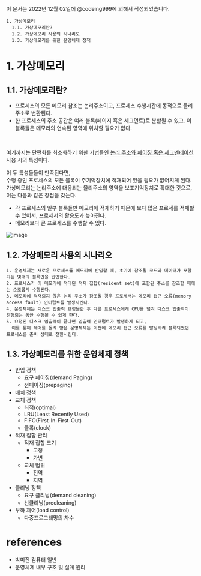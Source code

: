 이 문서는 2022년 12월 02일에 @codeing999에 의해서 작성되었습니다.
```
1. 가상메모리
  1.1. 가상메모리란?
  1.2. 가상메모리 사용의 시나리오
  1.3. 가상메모리를 위한 운영체제 정책
```

# 1. 가상메모리
## 1.1. 가상메모리란?
- 프로세스의 모든 메모리 참조는 논리주소이고, 프로세스 수행시간에 동적으로 물리 주소로 변환된다.
- 한 프로세스의 주소 공간은 여러 블록(페이지 혹은 세그먼트)로 분할될 수 있고. 이 블록들은 메모리의 연속된 영역에 위치할 필요가 없다.
<br>

여기까지는 단편화를 최소화하기 위한 기법들인 [논리 주소와 페이징 혹은 세그멘테이션](https://github.com/monthly-cs/2022-11/blob/main/%EB%A9%94%EB%AA%A8%EB%A6%AC/2.%20%ED%8E%98%EC%9D%B4%EC%A7%95%2C%20%EC%84%B8%EA%B7%B8%EB%A9%98%ED%85%8C%EC%9D%B4%EC%85%98.md#1-%EB%AC%BC%EB%A6%AC-%EC%A3%BC%EC%86%8Cphysical-address%EC%99%80-%EB%85%BC%EB%A6%AC-%EC%A3%BC%EC%86%8Clogical-address)  사용 시의 특성이다. 

이 두 특성들들이 만족된다면, <br>
수행 중인 프로세스의 모든 블록이 주기억장치에 적재되어 있을 필요가 없어지게 된다. <br>
가상메모리는 논리주소에 대응되는 물리주소의 영역을 보조기억장치로 확대한 것으로, <br>이는 다음과 같은 장점을 갖는다. 

- 각 프로세스의 일부 블록들만 메모리에 적재하기 때문에 보다 많은 프로세를 적재할 수 있어서, 프로세서의 활용도가 높아진다.
- 메모리보다 큰 프로세스를 수행할 수 있다.

![image](https://user-images.githubusercontent.com/109027875/205412621-b9dbc05f-90b8-404c-b31b-8717c9bd4474.png)


## 1.2. 가상메모리 사용의 시나리오

```
1. 운영체제는 새로운 프로세스를 메모리에 반입할 때, 초기에 참조될 코드와 데이터가 포함되는 몇개의 블록만을 반입한다.
2. 프로세스가 이 메모리에 적대된 적재 집합(resident set)에 포함된 주소를 참조할 때에는 순조롭게 수행된다.
3. 메모리에 적재되지 않은 논리 주소가 참조될 경우 프로세서는 메모리 접근 오류(memory access fault) 인터럽트를 발생시킨다.
4. 운영체제는 디스크 입출력 요청을한 후 다른 프로세스에게 CPU를 넘겨 디스크 입출력이 진행되는 동안 수행될 수 있게 한다.
5. 요청된 디스크 입출력이 끝나면 입출력 인터럽트가 발생하게 되고, 
  이를 통해 제어를 돌려 받은 운영체제는 이전에 메모리 접근 오류를 발싱시켜 블록되었던 프로세스를 준비 상태로 전환시킨다.
```

## 1.3. 가상메모리를 위한 운영체제 정책
- 반입 정책
  - 요구 페이징(demand Paging)
  - 선페이징(prepaging) 
- 배치 정책
- 교체 정책
  - 최적(optimal)
  - LRU(Least Recently Used)
  - FIFO(First-In-First-Out)
  - 클록(clock)
- 적재 집합 관리
  - 적재 집합 크기
    - 고정
    - 가변
  - 교체 범위
    - 전역
    - 지역
- 클리닝 정책
  - 요구 클리닝(demand cleaning)
  - 선클리닝(precleaning)
- 부하 제어(load control)
  - 다중프로그래밍의 차수 

# references
- 박미진 컴퓨터 일반
- 운영체제 내부 구조 및 설계 원리
